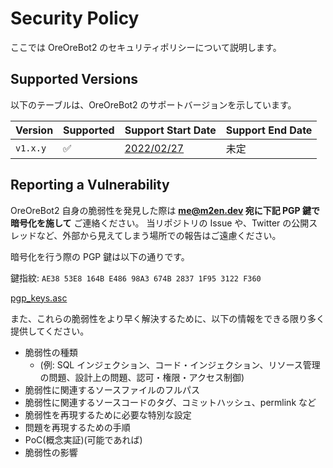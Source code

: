 # Security Policy

ここでは OreOreBot2 のセキュリティポリシーについて説明します。

## Supported Versions

以下のテーブルは、OreOreBot2 のサポートバージョンを示しています。

| Version  | Supported | Support Start Date                                                        | Support End Date |
| -------- | --------- | ------------------------------------------------------------------------- | ---------------- |
| `v1.x.y` | ✅        | [2022/02/27](https://github.com/approvers/OreOreBot2/releases/tag/v1.0.0) | 未定             |

## Reporting a Vulnerability

OreOreBot2 自身の脆弱性を発見した際は **[me@m2en.dev](mailto:me@m2en.dev) 宛に下記 PGP 鍵で暗号化を施して** ご連絡ください。
当リポジトリの Issue や、Twitter の公開スレッドなど、外部から見えてしまう場所での報告はご遠慮ください。

暗号化を行う際の PGP 鍵は以下の通りです。

鍵指紋: `AE38 53E8 164B E486 98A3 674B 2837 1F95 3122 F360`

[pgp_keys.asc](https://keybase.io/m2en/pgp_keys.asc?fingerprint=ae3853e8164be48698a3674b28371f953122f360)

また、これらの脆弱性をより早く解決するために、以下の情報をできる限り多く提供してください。

- 脆弱性の種類
  - (例: SQL インジェクション、コード・インジェクション、リソース管理の問題、設計上の問題、認可・権限・アクセス制御)
- 脆弱性に関連するソースファイルのフルパス
- 脆弱性に関連するソースコードのタグ、コミットハッシュ、permlink など
- 脆弱性を再現するために必要な特別な設定
- 問題を再現するための手順
- PoC(概念実証)(可能であれば)
- 脆弱性の影響
